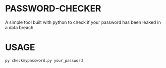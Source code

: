 # PASSWORD-CHECKER
A simple tool built with python to check if your password has been leaked in a data breach. 

# USAGE

```
py checkmypassword.py your_password
```
